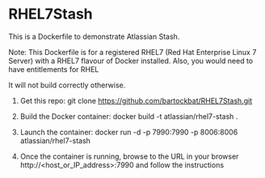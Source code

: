 # RHEL7Stash

This is a Dockerfile to demonstrate Atlassian Stash.

Note: This Dockerfile is for a registered RHEL7 (Red Hat Enterprise Linux 7 Server) with a RHEL7 flavour of Docker installed. Also, you would need to have 
entitlements for RHEL

It will not build correctly otherwise.

1. Get this repo: git clone https://github.com/bartockbat/RHEL7Stash.git

2. Build the Docker container: docker build -t atlassian/rhel7-stash .

3. Launch the container: docker run -d -p 7990:7990 -p 8006:8006 atlassian/rhel7-stash

4. Once the container is running, browse to the URL in your browser http://<host_or_IP_address>:7990 and follow the instructions 
